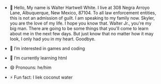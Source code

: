 - 👋 Hello, My name is Walter Hartwell White. I live at 308 Negra Arroyo Lane, Albuquerque, New Mexico, 87104. To all law enforcement entities, this is not an admission of guilt. I am speaking to my family now. Skyler, you are the love of my life. I hope you know that. Walter Jr., you're my big man. There are going to be some things that you'll come to learn about me in the next few days. But just know that no matter how it may look, I only had you in my heart. Goodbye.

- 👀 I’m interested in games and coding
- 🌱 I’m currently learning html
- 😄 Pronouns: he/him
- ⚡ Fun fact: I liek coconut water
